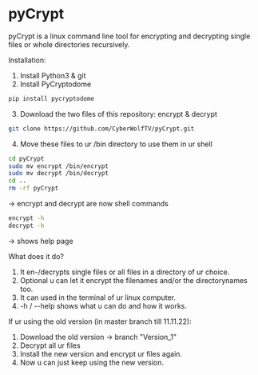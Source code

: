 # pyCrypt
pyCrypt is a linux command line tool for encrypting and decrypting single files or whole directories recursively.

Installation:
1. Install Python3 & git
2. Install PyCryptodome
```sh
pip install pycryptodome
```
3. Download the two files of this repository: encrypt & decrypt
```sh
git clone https://github.com/CyberWolfTV/pyCrypt.git
```
4. Move these files to ur /bin directory to use them in ur shell
```sh
cd pyCrypt
sudo mv encrypt /bin/encrypt
sudo mv decrypt /bin/decrypt
cd ..
rm -rf pyCrypt
```
-> encrypt and decrypt are now shell commands
```sh
encrypt -h 
decrypt -h 
```
-> shows help page

What does it do?
1. It en-/decrypts single files or all files in a directory of ur choice.
2. Optional u can let it encrypt the filenames and/or the directorynames too.
3. It can used in the terminal of ur linux computer.
4. -h / --help shows what u can do and how it works. 

If ur using the old version (in master branch till 11.11.22):
1. Download the old version -> branch "Version_1"
2. Decrypt all ur files
3. Install the new version and encrypt ur files again.
4. Now u can just keep using the new version.
